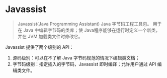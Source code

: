 # Javassist

> Javassist(Java Programming Assistant) Java 字节码工程工具包。
> 用于在 Java 中编辑字节码的类库；使 Java程序能够在运行时定义一个新类，并在 JVM 加载类文件时修改它。


Javassist 提供了两个级别的 API：
1. 源码级别：可以在不了解 Java 字节码规范的情况下编辑类文档；
2. 字节码级别：指定插入的字节码，Javassist 即时编译；允许用户通过 API 编辑类文件。

